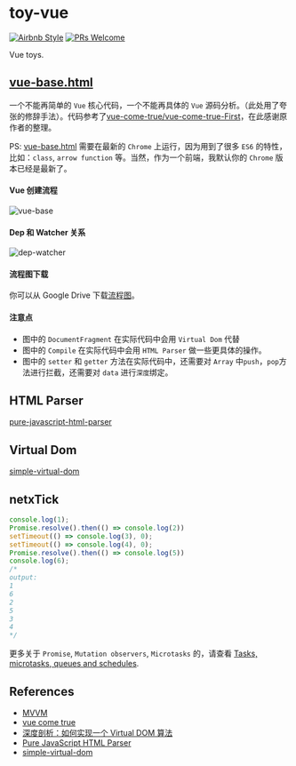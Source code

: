# toy-vue

[![Airbnb Style](https://img.shields.io/badge/code%20style-Airbnb-ff5a5f.svg?style=flat-square)](https://github.com/airbnb/javascript)
[![PRs Welcome](https://img.shields.io/badge/PRs-welcome-brightgreen.svg?style=flat-square)](http://makeapullrequest.com)

Vue toys.

## [vue-base.html](https://zhoukekestar.github.io/toy-vue/src/vue-base.html)
一个不能再简单的 `Vue` 核心代码，一个不能再具体的 `Vue` 源码分析。（此处用了夸张的修辞手法）。代码参考了[vue-come-true/vue-come-true-First](https://github.com/coderzzp/vue-come-true/blob/master/vue-come-true-First/vue-come-true.html)，在此感谢原作者的整理。

PS: [vue-base.html](https://zhoukekestar.github.io/toy-vue/src/vue-base.html) 需要在最新的 `Chrome` 上运行，因为用到了很多 `ES6` 的特性，比如：`class`, `arrow function` 等。当然，作为一个前端，我默认你的 `Chrome` 版本已经是最新了。

#### Vue 创建流程
![vue-base](https://user-images.githubusercontent.com/7157346/27902223-852f21c2-6267-11e7-9db5-420a70bed0ca.jpg)

#### Dep 和 Watcher 关系
![dep-watcher](https://user-images.githubusercontent.com/7157346/27902225-8675656e-6267-11e7-8769-6914a70cbf25.jpg)

#### 流程图下载
你可以从 Google Drive 下载[流程图](https://drive.google.com/file/d/0B9dg6tL91XqfUnpvUk9VWnN3Uzg/view?usp=sharing)。

#### 注意点
* 图中的 `DocumentFragment` 在实际代码中会用 `Virtual Dom` 代替
* 图中的 `Compile` 在实际代码中会用 `HTML Parser` 做一些更具体的操作。
* 图中的 `setter` 和 `getter` 方法在实际代码中，还需要对 `Array` 中`push`，`pop`方法进行拦截，还需要对 `data` 进行`深度`绑定。

## HTML Parser

[pure-javascript-html-parser](http://ejohn.org/blog/pure-javascript-html-parser/)

## Virtual Dom

[simple-virtual-dom](https://github.com/livoras/simple-virtual-dom)

## netxTick

```js
console.log(1);
Promise.resolve().then(() => console.log(2))
setTimeout(() => console.log(3), 0);
setTimeout(() => console.log(4), 0);
Promise.resolve().then(() => console.log(5))
console.log(6);
/*
output:
1
6
2
5
3
4
*/
```

更多关于 `Promise`, `Mutation observers`, `Microtasks` 的，请查看 [Tasks, microtasks, queues and schedules](https://jakearchibald.com/2015/tasks-microtasks-queues-and-schedules/).

## References
* [MVVM](https://github.com/fastCreator/MVVM)
* [vue come true](https://github.com/coderzzp/vue-come-true)
* [深度剖析：如何实现一个 Virtual DOM 算法](https://github.com/livoras/blog/issues/13)
* [Pure JavaScript HTML Parser](http://ejohn.org/blog/pure-javascript-html-parser/)
* [simple-virtual-dom](https://github.com/livoras/simple-virtual-dom)
